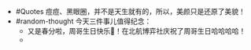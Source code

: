 - #Quotes 痘痘、黑眼圈，并不是天生就有的，所以，美颜只是还原了美貌！
- #random-thought 今天三件事儿值得纪念：
	- 又是春分啦，周哥生日快乐🎂！在北航博弈社庆祝了周哥生日哈哈哈哈！
	-